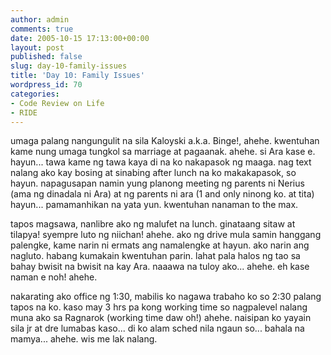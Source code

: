 ```yaml
---
author: admin
comments: true
date: 2005-10-15 17:13:00+00:00
layout: post
published: false
slug: day-10-family-issues
title: 'Day 10: Family Issues'
wordpress_id: 70
categories:
- Code Review on Life
- RIDE
---
```


umaga palang nangungulit na sila Kaloyski a.k.a. Binge!, ahehe. kwentuhan kame nung umaga tungkol sa marriage at pagaanak. ahehe. si Ara kase e. hayun... tawa kame ng tawa kaya di na ko nakapasok ng maaga. nag text nalang ako kay bosing at sinabing after lunch na ko makakapasok, so hayun. napagusapan namin yung planong meeting ng parents ni Nerius (ama ng dinadala ni Ara) at ng parents ni ara (1 and only ninong ko. at tita) hayun... pamamanhikan na yata yun. kwentuhan nanaman to the max.

tapos magsawa, nanlibre ako ng malufet na lunch. ginataang sitaw at tilapya! syempre luto ng niichan! ahehe. ako ng drive mula samin hanggang palengke, kame narin ni ermats ang namalengke at hayun. ako narin ang nagluto. habang kumakain kwentuhan parin. lahat pala halos ng tao sa bahay bwisit na bwisit na kay Ara. naaawa na tuloy ako... ahehe. eh kase naman e  noh! ahehe. 

nakarating ako office ng 1:30, mabilis ko nagawa trabaho ko so 2:30 palang tapos na ko. kaso may 3 hrs pa kong working time so nagpalevel nalang muna ako sa Ragnarok (working time daw oh!) ahehe. naisipan ko yayain sila jr at dre lumabas kaso... di ko alam sched nila ngaun so... bahala na mamya... ahehe. wis me lak nalang.
